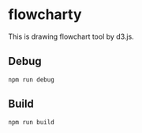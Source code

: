 # flowcharty
This is drawing flowchart tool by d3.js.

## Debug
`npm run debug`

## Build
`npm run build`
